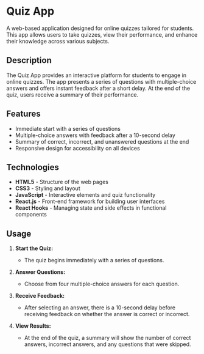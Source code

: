 # Quiz App

A web-based application designed for online quizzes tailored for students. This app allows users to take quizzes, view their performance, and enhance their knowledge across various subjects.

## Description

The Quiz App provides an interactive platform for students to engage in online quizzes. The app presents a series of questions with multiple-choice answers and offers instant feedback after a short delay. At the end of the quiz, users receive a summary of their performance.

## Features

- Immediate start with a series of questions
- Multiple-choice answers with feedback after a 10-second delay
- Summary of correct, incorrect, and unanswered questions at the end
- Responsive design for accessibility on all devices

## Technologies

- **HTML5** - Structure of the web pages
- **CSS3** - Styling and layout
- **JavaScript** - Interactive elements and quiz functionality
- **React.js** - Front-end framework for building user interfaces
- **React Hooks** - Managing state and side effects in functional components

## Usage

1. **Start the Quiz:**
   - The quiz begins immediately with a series of questions.

2. **Answer Questions:**
   - Choose from four multiple-choice answers for each question.

3. **Receive Feedback:**
   - After selecting an answer, there is a 10-second delay before receiving feedback on whether the answer is correct or incorrect.

4. **View Results:**
   - At the end of the quiz, a summary will show the number of correct answers, incorrect answers, and any questions that were skipped.

